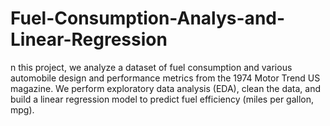 # Fuel-Consumption-Analys-and-Linear-Regression
n this project, we analyze a dataset of fuel consumption and various automobile design and performance metrics from the 1974 Motor Trend US magazine. We perform exploratory data analysis (EDA), clean the data, and build a linear regression model to predict fuel efficiency (miles per gallon, mpg).
